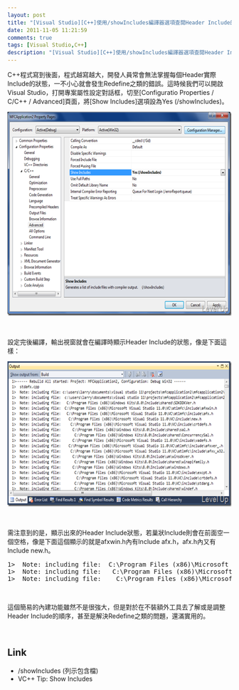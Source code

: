 ```yaml
---
layout: post
title: "[Visual Studio][C++]使用/showIncludes編譯器選項查閱Header Include的狀況"
date: 2011-11-05 11:21:59
comments: true
tags: [Visual Studio,C++]
description: "[Visual Studio][C++]使用/showIncludes編譯器選項查閱Header Include的狀況"
---
```

<p>
	C++程式寫到後面，程式越寫越大，開發人員常會無法掌握每個Header實際Include的狀態，一不小心就會發生Redefine之類的錯誤。這時候我們可以開啟Visual Studio，打開專案屬性設定對話框，切至[Configuratio Properties / C/C++ / Advanced]頁面，將[Show Includes]選項設為Yes (/showIncludes)。</p>
<p>
	<img alt="image" border="0" height="458" src="\images\posts\52278\image_thumb.png" style="border-bottom: 0px; border-left: 0px; border-top: 0px; border-right: 0px" width="644" /></p>
<p>
	 </p>
<p>
	設定完後編譯，輸出視窗就會在編譯時顯示Header Include的狀態，像是下面這樣：</p>
<p>
	<img alt="image" border="0" height="326" src="\images\posts\52278\image_thumb_1.png" style="border-bottom: 0px; border-left: 0px; border-top: 0px; border-right: 0px" width="644" /></p>
<p>
	 </p>
<p>
	需注意到的是，顯示出來的Header Include狀態，若巢狀Include則會在前面空一個空格，像是下面這個顯示的就是afxwin.h內有Include afx.h，afx.h內又有Include new.h。</p>
<div class="wlWriterSmartContent" id="scid:812469c5-0cb0-4c63-8c15-c81123a09de7:7e8b65b9-ebd9-4136-84e1-076fd3265226" style="padding-bottom: 0px; margin: 0px; padding-left: 0px; padding-right: 0px; display: inline; float: none; padding-top: 0px">
	<pre class="xml" name="code">
1&gt;  Note: including file:  C:\Program Files (x86)\Microsoft Visual Studio 11.0\VC\atlmfc\include\afxwin.h
1&gt;  Note: including file:   C:\Program Files (x86)\Microsoft Visual Studio 11.0\VC\atlmfc\include\afx.h
1&gt;  Note: including file:    C:\Program Files (x86)\Microsoft Visual Studio 11.0\VC\include\new.h</pre>
</div>
<p>
	 </p>
<p>
	這個簡易的內建功能雖然不是很強大，但是對於在不裝額外工具去了解或是調整Header Include的順序，甚至是解決Redefine之類的問題，還滿實用的。</p>
<p>
	 </p>
<h2>
	Link</h2>
<ul>
	<li>
		/showIncludes (列示包含檔)</li>
	<li>
		VC++ Tip: Show Includes</li>
</ul>
